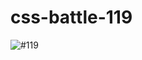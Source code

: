 # css-battle-119
![#119](https://user-images.githubusercontent.com/84275081/201961223-f8347f61-cc66-40fc-aa0a-8b3b2f85301f.jpg)
